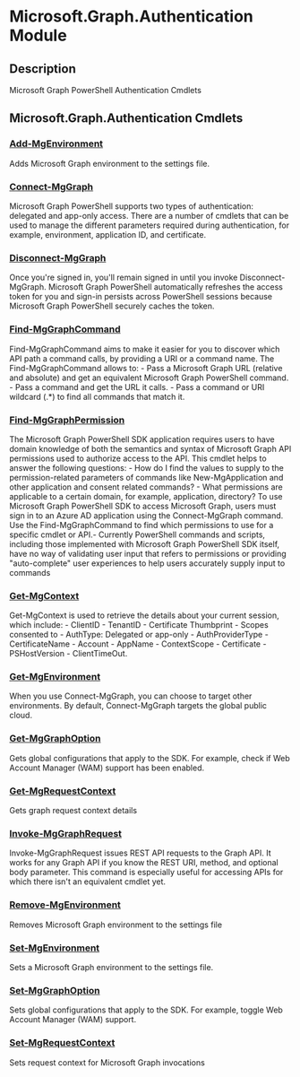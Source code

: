 ﻿---
Module Name: Microsoft.Graph.Authentication
Module Guid: 2c64d768-e51c-447c-8f16-cb95a6ba5098
Download Help Link: https://learn.microsoft.com/powershell/module/Microsoft.Graph.Authentication
Help Version: 1.0.0.0
Locale: en-US
---

# Microsoft.Graph.Authentication Module
## Description
Microsoft Graph PowerShell Authentication Cmdlets

## Microsoft.Graph.Authentication Cmdlets
### [Add-MgEnvironment](Add-MgEnvironment.md)
 Adds Microsoft Graph environment to the settings file.

### [Connect-MgGraph](Connect-MgGraph.md)
Microsoft Graph PowerShell supports two types of authentication: delegated and app-only access. There are a number of cmdlets that can be used to manage the different parameters required during authentication, for example, environment, application ID, and certificate.

### [Disconnect-MgGraph](Disconnect-MgGraph.md)
Once you're signed in, you'll remain signed in until you invoke Disconnect-MgGraph. Microsoft Graph PowerShell automatically refreshes the access token for you and sign-in persists across PowerShell sessions because Microsoft Graph PowerShell securely caches the token.

### [Find-MgGraphCommand](Find-MgGraphCommand.md)
Find-MgGraphCommand aims to make it easier for you to discover which API path a command calls, by providing a URI or a command name. The Find-MgGraphCommand allows to:  - Pass a Microsoft Graph URL (relative and absolute) and get an equivalent Microsoft Graph PowerShell command. - Pass a command and get the URL it calls. - Pass a command or URI wildcard (.*) to find all commands that match it.

### [Find-MgGraphPermission](Find-MgGraphPermission.md)
The Microsoft Graph PowerShell SDK application requires users to have domain knowledge of both the semantics and syntax of Microsoft Graph API permissions used to authorize access to the API. This cmdlet helps to answer the following questions:  - How do I find the values to supply to the permission-related parameters of commands like New-MgApplication and other application and consent related commands? - What permissions are applicable to a certain domain, for example, application, directory? To use Microsoft Graph PowerShell SDK to access Microsoft Graph, users must sign in to an Azure AD application using the Connect-MgGraph command. Use the Find-MgGraphCommand to find which permissions to use for a specific cmdlet or API.-  Currently PowerShell commands and scripts, including those implemented with Microsoft Graph PowerShell SDK itself, have no way of validating user input that refers to permissions or providing "auto-complete" user experiences to help users accurately supply input to commands

### [Get-MgContext](Get-MgContext.md)
Get-MgContext is used to retrieve the details about your current session, which include:  - ClientID - TenantID - Certificate Thumbprint - Scopes consented to - AuthType: Delegated or app-only - AuthProviderType - CertificateName - Account - AppName - ContextScope - Certificate - PSHostVersion - ClientTimeOut.

### [Get-MgEnvironment](Get-MgEnvironment.md)
When you use Connect-MgGraph, you can choose to target other environments. By default, Connect-MgGraph targets the global public cloud.

### [Get-MgGraphOption](Get-MgGraphOption.md)
Gets global configurations that apply to the SDK. For example, check if Web Account Manager (WAM) support has been enabled.

### [Get-MgRequestContext](Get-MgRequestContext.md)
Gets graph request context details

### [Invoke-MgGraphRequest](Invoke-MgGraphRequest.md)
Invoke-MgGraphRequest issues REST API requests to the Graph API. It works for any Graph API if you know the REST URI, method, and optional body parameter. This command is especially useful for accessing APIs for which there isn't an equivalent cmdlet yet.

### [Remove-MgEnvironment](Remove-MgEnvironment.md)
Removes Microsoft Graph environment to the settings file

### [Set-MgEnvironment](Set-MgEnvironment.md)
Sets a Microsoft Graph environment to the settings file.

### [Set-MgGraphOption](Set-MgGraphOption.md)
Sets global configurations that apply to the SDK. For example, toggle Web Account Manager (WAM) support.

### [Set-MgRequestContext](Set-MgRequestContext.md)
Sets request context for Microsoft Graph invocations

